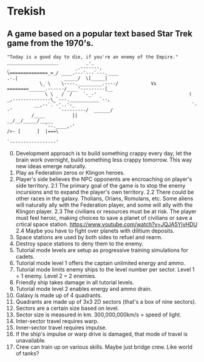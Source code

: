 Trekish
=======
A game based on a popular text based Star Trek game from the 1970's.
--------------------------------------------------------------------

	"Today is a good day to die, if you're an enemy of the Empire."
	___________________          _-_								      _                        _.-------,
	\==============_=_/ ____.---'---`---.____						    .-.|                 _____/  \[_____|
				\_ \    \----._________.----/			 Vs			   ========______.------/____'---------[__
				  \ \   /  /    `-_-'								   (    _,--------------\_`---.___________`--,
			  __,--`.`-'..'-_										    `--'                 `---------/  ______/
			 /____          ||										                                __/__/_____/_____
				  `--.____,-'                    					                               />- [      ]  |===\
																								   `-----------------'

0. Development approach is to build something crappy every day, let the brain work overnight, build something less crappy tomorrow. This way new ideas emerge naturally.
1. Play as Federation zeros or Klingon heroes.
2. Player's side believes the NPC opponents are encroaching on player's side territory.
2.1 The primary goal of the game is to stop the enemy incursions and to expand the player's own territory.
2.2 There could be other races in the galaxy. Tholians, Orians, Romulans, etc. Some aliens will naturally ally with the Federation player, and some will ally with the Klingon player.
2.3 The civilians or resources must be at risk. The player must feel heroic, making choices to save a planet of civilians or save a crtical space station. https://www.youtube.com/watch?v=JQJA5YjvHDU
2.4 Maybe you have to fight over planets with dilitium deposits.
3. Space stations are used by both sides to refuel and rearm.
4. Destroy space stations to deny them to the enemy.
5. Tutorial mode levels are setup as progressive training simulations for cadets.
6. Tutorial mode level 1 offers the captain unlimited energy and ammo.
7. Tutorial mode limits enemy ships to the level number per sector. Level 1 = 1 enemy. Level 2 = 2 enemies.
8. Friendly ship takes damage in all tutorial levels.
9. Tutorial mode level 2 enables energy and ammo drain.
10. Galaxy is made up of 4 quadrants.
11. Quadrants are made up of 3x3  2D sectors (that's a box of nine sectors).
12. Sectors are a certain size based on level.
13. Sector size is measured in km. 300,000,000km/s = speed of light.
14. Inter-sector travel requires warp.
15. Inner-sector travel requires impulse.
16. If the ship's impulse or warp drive is damaged, that mode of travel is unavailable.
17. Crew can train up on various skills. Maybe just bridge crew. Like world of tanks?


